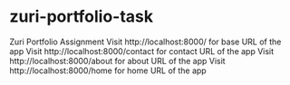 # zuri-portfolio-task
Zuri Portfolio Assignment
Visit http://localhost:8000/ for base URL of the app
Visit http://localhost:8000/contact for contact URL of the app
Visit http://localhost:8000/about for about URL of the app
Visit http://localhost:8000/home for home URL of the app
